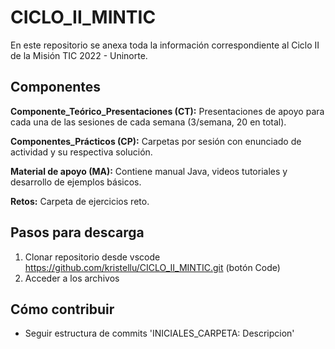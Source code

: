 # CICLO_II_MINTIC

En este repositorio se anexa toda la información correspondiente al Ciclo II de la Misión TIC 2022 - Uninorte. 


## Componentes

**Componente_Teórico_Presentaciones (CT):** 
Presentaciones de apoyo para cada una de las sesiones de cada semana (3/semana, 20 en total). 

**Componentes_Prácticos (CP):**
Carpetas por sesión con enunciado de actividad y su respectiva solución.

**Material de apoyo (MA):**
Contiene manual Java, videos tutoriales y desarrollo de ejemplos básicos.

**Retos:**
Carpeta de ejercicios reto.

## Pasos para descarga
1. Clonar repositorio desde vscode https://github.com/kristellu/CICLO_II_MINTIC.git (botón Code) 
2. Acceder a los archivos

## Cómo contribuir
- Seguir estructura de commits 'INICIALES_CARPETA: Descripcion'
